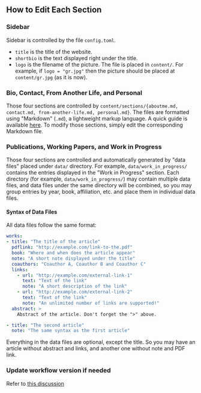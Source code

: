 ## How to Edit Each Section

### Sidebar

Sidebar is controlled by the file `config.toml`.

- `title` is the title of the website.
- `shortbio` is the text displayed right under the title.
- `logo` is the filename of the picture. The file is placed in `content/`. For example, if `logo = "gr.jpg"` then the picture should be placed at `content/gr.jpg` (as it is now).

### Bio, Contact, From Another Life, and Personal

Those four sections are controlled by `content/sections/{aboutme.md, contact.md, from-another-life.md, personal.md}`. The files are formatted using "Markdown" (`.md`), a lightweight markup language. A quick guide is available [here](https://guides.github.com/features/mastering-markdown/). To modify those sections, simply edit the corresponding Markdown file.

### Publications, Working Papers, and Work in Progress

Those four sections are controlled and automatically generated by "data files" placed under `data/` directory. For example, `data/work_in_progress/` contains the entries displayed in the "Work in Progress" section. Each directory (for example, `data/work_in_progress/`) may contain multiple data files, and data files under the same directory will be combined, so you may group entries by year, book, affiliation, etc. and place them in individual data files.

#### Syntax of Data Files

All data files follow the same format:

```yaml
works:
- title: "The title of the article"
  pdflink: "http://example.com/link-to-the.pdf"
  book: "Where and when does the article appear"
  note: "A short note displayed under the title"
  coauthors: "Coauthor A, Coauthor B and Coauthor C"
  links:
    - url: "http://example.com/external-link-1"
      text: "Text of the link"
      note: "A short description of the link"
    - url: "http://example.com/external-link-2"
      text: "Text of the link"
      note: "An unlimited number of links are supported!"
  abstract: >
    Abstract of the article. Don't forget the ">" above.

- title: "The second article"
  note: "The same syntax as the first article"
```

Everything in the data files are optional, except the title. So you may have an article without abstract and links, and another one without note and PDF link.

### Update workflow version if needed

Refer to [this discussion](https://discourse.gohugo.io/t/build-failed-because-it-uses-a-deprecated-version-of-actions-upload-artifact-v3/53335)
